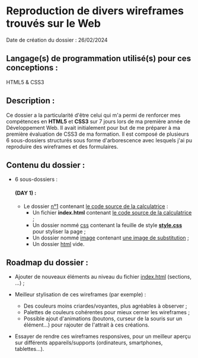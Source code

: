# Reproduction de divers wireframes trouvés sur le Web
Date de création du dossier : 26/02/2024

## **Langage(s) de programmation utilisé(s) pour ces conceptions** : 
HTML5 & CSS3

## Description :
Ce dossier a la particularité d'être celui qui m'a permi de renforcer mes compétences en **HTML5** et **CSS3** sur 7 jours lors de ma première année de Développement Web. Il avait initialement pour but de me préparer à ma première évaluation de CSS3 de ma formation.
Il est composé de plusieurs 6 sous-dossiers structurés sous forme d'arborescence avec lesquels j'ai pu reproduire des wireframes et des formulaires.

## Contenu du dossier :
- 6 sous-dossiers :
    #### (DAY 1) :
    - Le dossier [n°1](n°1/) contenant [le code source de la calculatrice](index.html) :
        - Un fichier **index.html** contenant [le code source de la calculatrice](n°1/index.html) ;
        - Un dossier nommé [css](n°1/css/) contenant la feuille de style [**style.css**](n°1/css/style.css) pour styliser la page ;
        - Un dossier nommé [image](n°1/image/) contenant [une image de substitution](n°1/image/OWL.jpg) ;
        - Un dossier [html](n°1/html/) vide.

## Roadmap du dossier :
- Ajouter de nouveaux éléments au niveau du fichier [index.html](n°1/index.html) (sections, ...) ;

- Meilleur stylisation de ces wireframes (par exemple) :
    - Des couleurs moins criardes/voyantes, plus agréables à observer ;
    - Palettes de couleurs cohérentes pour mieux cerner les wireframes ;
    - Possible ajout d'animations (boutons, curseur de la souris sur un élément...) pour rajouter de l'attrait à ces créations.

- Essayer de rendre ces wireframes responsives, pour un meilleur aperçu sur différents appareils/supports (ordinateurs, smartphones, tablettes...).